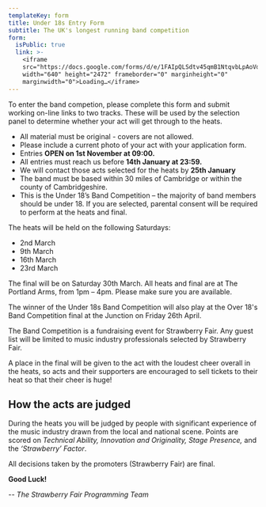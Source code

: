 ```yaml
---
templateKey: form
title: Under 18s Entry Form
subtitle: The UK's longest running band competition
form:
  isPublic: true
  link: >-
    <iframe
    src="https://docs.google.com/forms/d/e/1FAIpQLSdtv45qmB1NtqvbLpAoVd7qOvCfmnnx81EncfhY9EX68eC7fQ/viewform?embedded=true"
    width="640" height="2472" frameborder="0" marginheight="0"
    marginwidth="0">Loading…</iframe>
---
```

To enter the band competion, please complete this form and submit working on-line links to two tracks. These will be used by the selection panel to determine whether your act will get through to the heats.

* All material must be original - covers are not allowed.
* Please include a current photo of your act with your application form.
* Entries **OPEN on 1st November at 09:00.** 
* All entries must reach us before **14th January at 23:59.** 
* We will contact those acts selected for the heats by **25th January**
* The band must be based within 30 miles of Cambridge or within the county of Cambridgeshire.
* This is the Under 18’s Band Competition – the majority of band members should be under 18. If you are selected, parental consent will be required to perform at the heats and final.

The heats will be held on the following Saturdays: 

* 2nd March
* 9th March
* 16th March
* 23rd March

The final will be on Saturday 30th March. All heats and final are at The Portland Arms, from 1pm – 4pm. Please make sure you are available. 

The winner of the Under 18s Band Competition will also play at the Over 18's Band Competition final at the Junction on Friday 26th April.

The Band Competition is a fundraising event for Strawberry Fair. Any guest list will be limited to music industry professionals selected by Strawberry Fair.

A place in the final will be given to the act with the loudest cheer overall in the heats, so acts and their supporters are encouraged to sell tickets to their heat so that their cheer is huge! 

## How the acts are judged

During the heats you will be judged by people with significant experience of the music industry drawn from the local and national scene. Points are scored on _Technical Ability, Innovation and Originality, Stage Presence,_ and the _‘Strawberry’ Factor_.

All decisions taken by the promoters (Strawberry Fair) are final.

**Good Luck!**

\-_\- The Strawberry Fair Programming Team_
